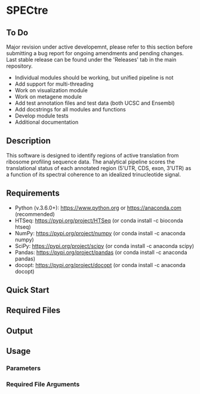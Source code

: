 # SPECtre

## To Do
Major revision under active developemnt, please refer to this section before submitting a bug report for ongoing amendments and pending changes. Last stable release can be found under the 'Releases' tab in the main repository.

* Individual modules should be working, but unified pipeline is not
* Add support for multi-threading
* Work on visualization module
* Work on metagene module
* Add test annotation files and test data (both UCSC and Ensembl)
* Add docstrings for all modules and functions
* Develop module tests
* Additional documentation

## Description
This software is designed to identify regions of active translation from ribosome profiling sequence data. The analytical pipeline scores the translational status of each annotated region (5'UTR, CDS, exon, 3'UTR) as a function of its spectral coherence to an idealized trinucleotide signal.

## Requirements
* Python (v.3.6.0+): https://www.python.org or https://anaconda.com (recommended)
* HTSeq:	https://pypi.org/project/HTSeq (or conda install -c bioconda htseq)
* NumPy:	https://pypi.org/project/numpy (or conda install -c anaconda numpy)
* SciPy:	https://pypi.org/project/scipy (or conda install -c anaconda scipy)
* Pandas: https://pypi.org/project/pandas (or conda install -c anaconda pandas)
* docopt:	https://pypi.org/project/docopt (or conda install -c anaconda docopt)

## Quick Start

## Required Files

## Output

## Usage

### Parameters

### Required File Arguments
